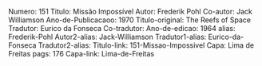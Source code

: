 Numero: 151
Titulo: Missão Impossível
Autor: Frederik Pohl
Co-autor: Jack Williamson
Ano-de-Publicacaoo: 1970
Titulo-original: The Reefs of Space
Tradutor: Eurico da Fonseca
Co-tradutor: 
Ano-de-edicao: 1964
alias: Frederik-Pohl
Autor2-alias: Jack-Williamson
Tradutor1-alias: Eurico-da-Fonseca
Tradutor2-alias: 
Titulo-link: 151-Missao-Impossivel
Capa: Lima de Freitas
pags: 176
Capa-link: Lima-de-Freitas